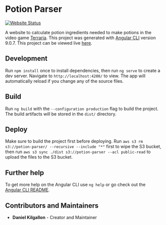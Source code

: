# Potion Parser

[![Website Status](https://img.shields.io/uptimerobot/status/m789298462-05f2d703b4fb8003469589dc?style=flat)](https://uptimerobot.com/dashboard.php#789298462)

A website to calculate potion ingredients needed to make potions in the video game [Terraria](https://www.terraria.org/). This project was generated with [Angular CLI](https://github.com/angular/angular-cli) version 9.0.7. This project can be viewed live [here](http://potion-parser.s3-website-us-east-1.amazonaws.com/).

## Development

Run `npm install` once to install dependencies, then run `ng serve` to create a dev server. Navigate to `http://localhost:4200/` to view. The app will automatically reload if you change any of the source files.

## Build

Run `ng build` with the `--configuration production` flag to build the project. The build artifacts will be stored in the `dist/` directory.

## Deploy

Make sure to build the project first before deploying. Run `aws s3 rm s3://potion-parser/ --recursive --include "*"` first to wipe the S3 bucket, then run `aws s3 sync ./dist s3://potion-parser --acl public-read` to upload the files to the S3 bucket.

## Further help

To get more help on the Angular CLI use `ng help` or go check out the [Angular CLI README](https://github.com/angular/angular-cli/blob/master/README.md).

## Contributors and Maintainers
* **Daniel Kilgallon** - Creator and Maintainer